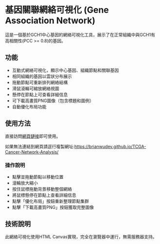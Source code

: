 # 基因關聯網絡可視化 (Gene Association Network)

這是一個基於GCH1中心基因的網絡可視化工具，展示了在正常組織中與GCH1有高相關性(PCC >= 0.8)的基因。

## 功能

- 互動式網絡可視化，顯示中心基因、組織節點和關聯基因
- 相同組織的基因以雲狀分布展示
- 拖動節點可重新排列網絡結構
- 滑鼠滾輪可縮放網絡視圖
- 懸停在節點上可查看詳細信息
- 可下載高畫質PNG圖像（包含標題和圖例）
- 自動優化布局功能

## 使用方法

直接訪問[網頁鏈接](https://brianwudev.github.io/TCGA-Cancer-Network-Analysis/)即可使用。

如果無法連結到網頁請逕行複製網址:https://brianwudev.github.io/TCGA-Cancer-Network-Analysis/

### 操作說明

- 點擊並拖動節點以移動位置
- 滾輪放大縮小
- 按住鼠標拖動背景移動整個網絡
- 將鼠標懸停在節點上查看詳細信息
- 點擊「優化布局」按鈕重新整理節點集群
- 點擊「下載高畫質PNG」按鈕獲取完整圖像

## 技術說明

此網絡可視化使用HTML Canvas實現，完全在瀏覽器中運行，無需服務器支持。 
